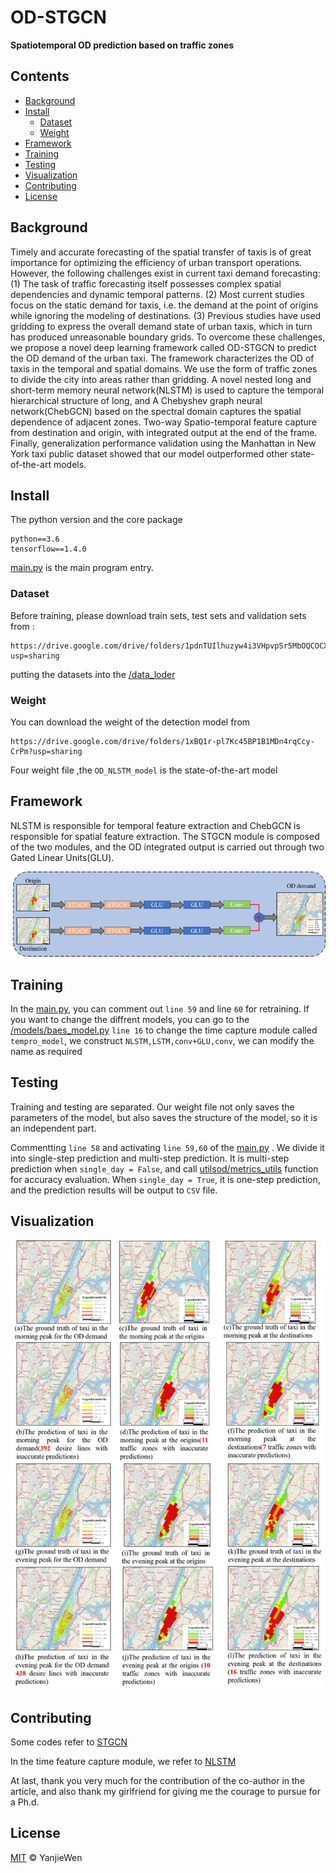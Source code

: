# OD-STGCN
**Spatiotemporal OD prediction based on traffic zones**

## Contents

- [Background](#background)
- [Install](#install)
	- [Dataset](#dataset)
	- [Weight](#weight)
- [Framework](#framework)
- [Training](#training)
- [Testing](#testing)
- [Visualization](#visualization)
- [Contributing](#contributing)
- [License](#license)

## Background

  Timely and accurate forecasting of the spatial transfer of taxis is of great importance for optimizing the efficiency of urban transport operations. However, the following challenges exist in current taxi demand forecasting: (1) The task of traffic forecasting itself possesses complex spatial dependencies and dynamic temporal patterns. (2) Most current studies focus on the static demand for taxis, i.e. the demand at the point of origins while ignoring the modeling of destinations. (3) Previous studies have used gridding to express the overall demand state of urban taxis, which in turn has produced unreasonable boundary grids. To overcome these challenges, we propose a novel deep learning framework called OD-STGCN to predict the OD demand of the urban taxi. The framework characterizes the OD of taxis in the temporal and spatial domains. We use the form of traffic zones to divide the city into areas rather than gridding. A novel nested long and short-term memory neural network(NLSTM) is used to capture the temporal hierarchical structure of long, and A Chebyshev graph neural network(ChebGCN) based on the spectral domain captures the spatial dependence of adjacent zones. Two-way Spatio-temporal feature capture from destination and origin, with integrated output at the end of the frame. Finally, generalization performance validation using the Manhattan in New York taxi public dataset showed that our model outperformed other state-of-the-art models.

## Install

The python version and the core package
```
python==3.6
tensorflow==1.4.0
```
[main.py](main.py) is the main program entry.
### Dataset

Before training, please download train sets, test sets and validation sets  from :
```
https://drive.google.com/drive/folders/1pdnTUIlhuzyw4i3VHpvpSr5MbOQCOCXL?usp=sharing
```
putting the datasets into the [/data_loder](/data_loder)

### Weight
You can download the weight of the detection model from 
```
https://drive.google.com/drive/folders/1xBQ1r-pl7Kc45BP1B1MDn4rqCcy-CrPm?usp=sharing
```

Four weight file ,the `OD_NLSTM_model` is the state-of-the-art model


## Framework

NLSTM is responsible for temporal feature extraction and ChebGCN is responsible for spatial feature extraction. The STGCN module is composed of the two modules, and the OD integrated output is carried out through two Gated Linear Units(GLU).

![image](1.png)


## Training

In the [main.py](main.py), you can comment out `line 59` and line `60` for retraining.
If you want to change the diffrent models, you can go to the [/models/baes_model.py](/models/baes_model.py) `line 16` to change the time capture module called `tempro_model`, we construct `NLSTM,LSTM,conv+GLU,conv`, we can modify the name as required

## Testing 
Training and testing are separated. Our weight file not only saves the parameters of the model, but also saves the structure of the model, so it is an independent part.

Commentting  `line 58`  and activating `line 59,60`  of the [main.py](main.py) . 
We divide it into single-step prediction and multi-step prediction. It is multi-step prediction when `single_day = False`, and call [utilsod/metrics_utils](utilsod/metrics_utils) function for accuracy evaluation. When `single_day = True`, it is one-step prediction, and the prediction results will be output to `CSV` file.

## Visualization 

![image](2.png)


## Contributing

Some codes refer to [STGCN](https://github.com/VeritasYin/STGCN_IJCAI-18)

In the time feature capture module, we refer to [NLSTM](https://github.com/hannw/nlstm)

At last, thank you very much for the contribution of the co-author in the article, and also thank my girlfriend for giving me the courage to pursue for a Ph.d.

## License

[MIT](LICENSE) © YanjieWen
